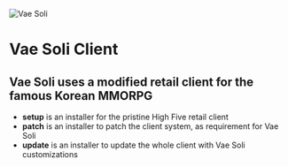 ![Vae Soli](https://i.imgur.com/gQpRAIm.png)

Vae Soli Client
==============

Vae Soli uses a modified retail client for the famous Korean MMORPG
--------------
- **setup** is an installer for the pristine High Five retail client
- **patch** is an installer to patch the client system, as requirement for Vae Soli
- **update** is an installer to update the whole client with Vae Soli customizations
